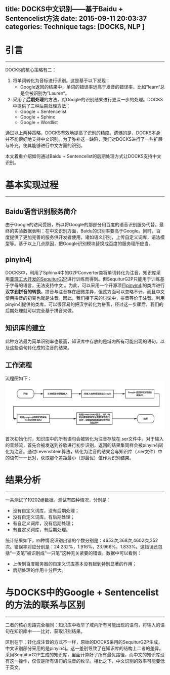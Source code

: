 title: DOCKS中文识别——基于Baidu + Sentencelist方法
date: 2015-09-11 20:03:37 
categories: Technique
tags: [DOCKS, NLP ]
---

# 引言
---
DOCKS的核心策略有二：
1. 将单词转化为音标进行识别。这是基于以下发现：
	- Google返回的结果中，单词的错误率远高于发音的错误率，比如”learn“总是会被识别为”Lauren“。
2. 采用了**后期处理**的方法，对Google的识别结果进行更深一步的处理。DOCKS中提供了三种后期处理方法：
	- Google + Sentencelist
	- Google + Sphinx
	- Google + Wordlist
<!-- more -->

通过以上两种策略，DOCKS有效地提高了识别的精度。遗憾的是，DOCKS本身并不能很好地支持中文识别。为了弥补这一缺陷，我们对DOCKS进行了一些扩展与补充，使其能够进行中文方面的识别。

本文着重介绍如何通过Baidu + Sentencelist的后期处理方式让DOCKS支持中文识别。

# 基本实现过程
---
## Baidu语音识别服务简介
由于Google的访问受限，所以将Google的那部分用百度的语音识别服务代替。最终的实验数据表明：在中文识别方面，Baidu的识别率要高于Google。同时，百度提供了更加完善的服务供开发者使用，诸如语义识别，上传自定义词库，语法模型等。基于以上几点原因，把Google识别模块替换成百度的服务理所应当。

## pinyin4j
DOCKS中，利用了Sphinx4中的G2PConverter类将单词转化为注音，知识库采用[亚琛工大开发的SequiturG2P](http://www-i6.informatik.rwth-aachen.de/web/Software/g2p.html)进行训练而得到。但SequiturG2P只能用于训练基于字母的语言，无法支持中文  。为此，可以采用一个开源项目[pinyin4j](http://pinyin4j.sourceforge.net/)的类库进行**汉字到拼音的转换**。拼音与注音存在细微差异，但这方面可以忽略不计。而且中文使用拼音的初衷也就是注音。因此，我们接下来的讨论中，拼音等价于注音。利用pinyin4j提供的类库，可以很容易的把汉字转化为拼音，经过这一步骤后，我们的后期处理就可以完全基于拼音来做。

## 知识库的建立
此种方法最为简单识别率也最高，知识库中存放的是域内所有可能出现的语句，以及这些语句转化成的注音的结果。
 
## 工作流程	
流程图如下：
![DOCKS Chinese Recognization](/img/DOCKS_Chinese_Recognization.png)
	
首次初始化时，知识库中的所有语句会被转化为注音存放在.ser文件中。对于输入的音频流，首先会被发送到谷歌进行初步识别，返回的结果集同样会被pinyin4j转化为注音。通过Levenshtein算法，转化为注音的结果会与知识库（.ser文件）中的语句一一比对，获取那个差距最小（即最优）值作为识别结果。

# 结果分析
---
一共测试了19202组数据。测试有四种情况，分别是：
- 没有自定义词库，没有后期处理；
- 没有自定义词库，有后期处理；
- 有自定义词库，没有后期处理；
- 有自定义词库，有后期处理。

统计结果如下，四种情况识别出错的个数分别是：4653次,368次,4602次,352次。错误率对应分别是：24.232%，1.916%，23.966%，1.833%。这错误还包括“一支笔”被识别成“一只笔”这种无关紧要的错误。数据中可以看到：
- 上传到百度服务器的自定义词库基本没有起到特别显著的作用；
- 后期处理的作用十分巨大。

# 与DOCKS中的Google + Sentencelist的方法的联系与区别
---
二者的核心思路完全相同：知识库中枚举了域内所有可能出现的语句，将输入的语句在知识库中一一比对，获取识别结果。

区别在于：转化成注音的方式不一样，原始的DOCKS采用的SequiturG2P生成，中文识别部分采用的是pinyin4j。这一差别导致了在知识库的结构上二者的差异。采用SequiturG2P生成的知识库，里面计算好了所有最优路径，而中文的知识库没有这一操作，仅仅是所有语句的注音的枚举。相比之下，中文识别的效率可能要低于英文。
